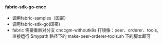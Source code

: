 #### fabric-sdk-go-cncc

- 调用fabric-samples（国密）
- 调用fabric-sdk-go(国密)
- fabric 需要重新对分支 cnccgm-withoutk8s 打镜像：peer、orderer、tools,直接运行 $mypath 路径下的 make-peer-orderer-tools.sh 下的脚本即可

